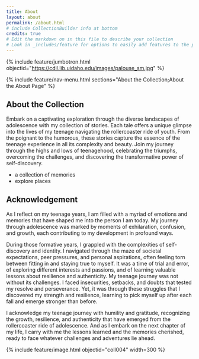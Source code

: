 ```yaml
---
title: About
layout: about
permalink: /about.html
# include CollectionBuilder info at bottom
credits: true
# Edit the markdown on in this file to describe your collection
# Look in _includes/feature for options to easily add features to the page
---
```


{% include feature/jumbotron.html objectid="https://cdil.lib.uidaho.edu/images/palouse_sm.jpg" %}

{% include feature/nav-menu.html sections="About the Collection;About the About Page" %}

## About the Collection

Embark on a captivating exploration through the diverse landscapes of adolescence with my collection of stories. Each tale offers a unique glimpse into the lives of my teenage navigating the rollercoaster ride of youth. From the poignant to the humorous, these stories capture the essence of the teenage experience in all its complexity and beauty. Join my journey through the highs and lows of teenagehood, celebrating the triumphs, overcoming the challenges, and discovering the transformative power of self-discovery.
- a collection of memories
- explore places


 
## Acknowledgement 

As I reflect on my teenage years, I am filled with a myriad of emotions and memories that have shaped me into the person I am today. My journey through adolescence was marked by moments of exhilaration, confusion, and growth, each contributing to my development in profound ways.

During those formative years, I grappled with the complexities of self-discovery and identity. I navigated through the maze of societal expectations, peer pressures, and personal aspirations, often feeling torn between fitting in and staying true to myself. It was a time of trial and error, of exploring different interests and passions, and of learning valuable lessons about resilience and authenticity. My teenage journey was not without its challenges. I faced insecurities, setbacks, and doubts that tested my resolve and perseverance. Yet, it was through these struggles that I discovered my strength and resilience, learning to pick myself up after each fall and emerge stronger than before.

I acknowledge my teenage journey with humility and gratitude, recognizing the growth, resilience, and authenticity that have emerged from the rollercoaster ride of adolescence. And as I embark on the next chapter of my life, I carry with me the lessons learned and the memories cherished, ready to face whatever challenges and adventures lie ahead.

{% include feature/image.html objectid="coll004" width=300 %}
